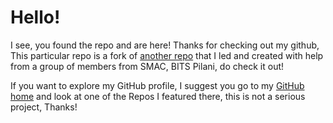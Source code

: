 # Hello!

I see, you found the repo and are here!
Thanks for checking out my github, This particular repo is a fork of [another repo](https://github.com/bitssmac/smacOnline) that I led and created with help from a group of members from SMAC, BITS Pilani, do check it out!

If you want to explore my GitHub profile, I suggest you go to my [GitHub home](https://github.com/VighneshNatarajanGanesh) and look at one of the Repos I featured there, this is not a serious project, Thanks!
